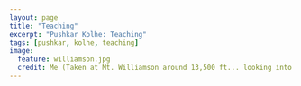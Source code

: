 ```yaml
---
layout: page
title: "Teaching"
excerpt: "Pushkar Kolhe: Teaching"
tags: [pushkar, kolhe, teaching]
image:
  feature: williamson.jpg
  credit: Me (Taken at Mt. Williamson around 13,500 ft... looking into the Williamson Bowl)
---
```

